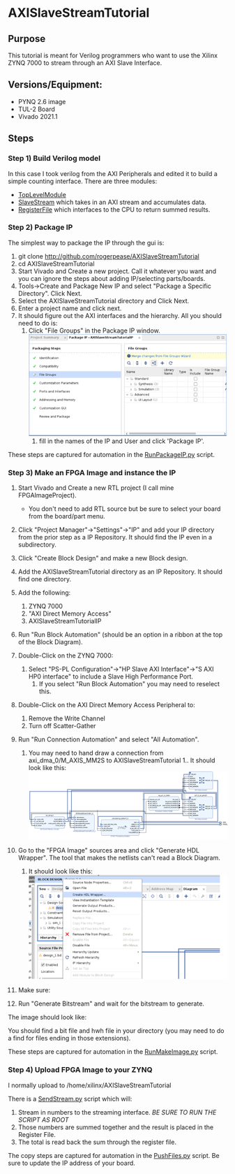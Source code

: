 # AXISlaveStreamTutorial


## Purpose

This tutorial is meant for Verilog programmers who want to use the Xilinx ZYNQ 7000 to stream through an AXI Slave Interface. 

## Versions/Equipment:

* PYNQ 2.6 image
* TUL-2 Board 
* Vivado 2021.1 

## Steps 

### Step 1) Build Verilog model 

In this case I took verilog from the AXI Peripherals and edited it to build a simple counting interface. 
There are three modules:

* [TopLevelModule](http://github.com/rogerpease/AXISlaveStreamTutorial/Verilog/module/AXISlaveStreamTutorialIP.v  "Top Level")
* [SlaveStream](http://github.com/rogerpease/AXISlaveStreamTutorial/Verilog/modules/AXISlaveStreamTutorialIP_SlaveStream.v) which takes in an AXI stream and accumulates data. 
* [RegisterFile](http://github.com/rogerpease/AXISlaveStreamTutorial/Verilog/modules/AXISlaveStreamTutorialIP_SlaveRegisterFile.v) which interfaces to the CPU to return summed results.   

### Step 2) Package IP

The simplest way to package the IP through the gui is:

1. git clone http://github.com/rogerpease/AXISlaveStreamTutorial 
1. cd AXISlaveStreamTutorial 
1. Start Vivado and Create a new project. Call it whatever you want and you can ignore the steps about adding IP/selecting parts/boards. 
1. Tools->Create and Package New IP and select "Package a Specific Directory". Click Next.
1. Select the AXISlaveStreamTutorial directory and Click Next.
1. Enter a project name and click next. 
1. It should figure out the AXI interfaces and the hierarchy.  All you should need to do is:
	1. Click "File Groups" in the Package IP window. !["Merge Changes from File Groups Wizard"](pics/FileGroups.png) 
        1. fill in the names of the IP and User and click 'Package IP'. 

These steps are captured for automation in the [RunPackageIP.py](http://github.com/rogerpease/AXISlaveStreamTutorial/RunPackageIP.py) script.  

### Step 3) Make an FPGA Image and instance the IP 

1. Start Vivado and Create a new RTL project (I call mine FPGAImageProject). 
	- You don't need to add RTL source but be sure to select your board from the board/part menu.
1. Click "Project Manager"->"Settings"->"IP" and add your IP directory from the prior step as a IP Repository. It should find the IP even in a subdirectory.
1. Click "Create Block Design" and make a new Block design.  
1. Add the AXISlaveStreamTutorial directory as an IP Repository. It should find one directory.  
1. Add the following:
	1. ZYNQ 7000 
	1. "AXI Direct Memory Access" 
	1. AXISlaveStreamTutorialIP 
1. Run "Run Block Automation" (should be an option in a ribbon at the top of the Block Diagram). 
1. Double-Click on the ZYNQ 7000:
 	1. Select "PS-PL Configuration"->"HP Slave AXI Interface"->"S AXI HP0 interface" to include a Slave High Performance Port. 
     	1. If you select "Run Block Automation" you may need to reselect this.
1. Double-Click on the AXI Direct Memory Access Peripheral to:
	1. Remove the Write Channel 
	1. Turn off Scatter-Gather 
1. Run "Run Connection Automation" and select "All Automation". 
	1. You may need to hand draw a connection from axi_dma_0/M_AXIS_MM2S to AXISlaveStreamTutorial
	1.. It should look like this: !["Overlay Image"](pics/FPGABlock.png) 
1. Go to the "FPGA Image" sources area and click "Generate HDL Wrapper". The tool that makes the netlists can't read a Block Diagram. 
	1. It should look like this: !["HDL Wrapper"](pics/CreateHDLWrapper.png) 
1. Make sure:

1. Run "Generate Bitstream" and wait for the bitstream to generate. 

The image should look like: 

You should find a bit file and hwh file in your directory (you may need to do a find for files ending in those extensions).

These steps are captured for automation in the [RunMakeImage.py](http://github.com/rogerpease/AXISlaveStreamTutorial/RunMakeImage.py) script.  

### Step 4) Upload FPGA Image to your ZYNQ

I normally upload to /home/xilinx/AXISlaveStreamTutorial 

There is a [SendStream.py](http://github.com/rogerpease/AXISlaveStreamTutorial/SendStream.py) script which will:
1. Stream in numbers to the streaming interface. *BE SURE TO RUN THE SCRIPT AS ROOT* 
1. Those numbers are summed together and the result is placed in the Register File. 
1. The total is read back the sum through the register file. 

The copy steps are captured for automation in the [PushFiles.py](http://github.com/rogerpease/AXISlaveStreamTutorial/PushFiles.py) script. Be sure to update the IP address of your board.   
